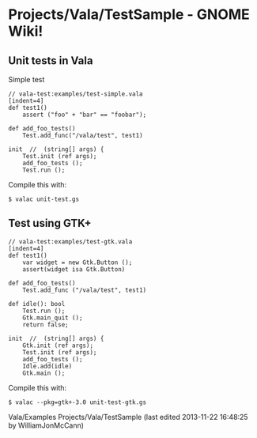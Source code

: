 # Projects/Vala/TestSample - GNOME Wiki!

## Unit tests in Vala

Simple test

```genie
// vala-test:examples/test-simple.vala
[indent=4]
def test1()
    assert ("foo" + "bar" == "foobar");

def add_foo_tests()
    Test.add_func("/vala/test", test1)

init  //  (string[] args) {
    Test.init (ref args);
    add_foo_tests ();
    Test.run ();
```

Compile this with:

```shell
$ valac unit-test.gs
```


## Test using GTK+

```genie
// vala-test:examples/test-gtk.vala
[indent=4]
def test1()
    var widget = new Gtk.Button ();
    assert(widget isa Gtk.Button)

def add_foo_tests()
    Test.add_func ("/vala/test", test1)

def idle(): bool
    Test.run ();
    Gtk.main_quit ();
    return false;

init  //  (string[] args) {
    Gtk.init (ref args);
    Test.init (ref args);
    add_foo_tests ();
    Idle.add(idle)
    Gtk.main ();
```

Compile this with:

```shell
$ valac --pkg=gtk+-3.0 unit-test-gtk.gs
```


Vala/Examples Projects/Vala/TestSample
    (last edited 2013-11-22 16:48:25 by WilliamJonMcCann)
